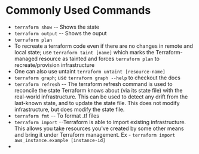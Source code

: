 # Commonly Used Commands

* `terraform show` -- Shows the state
* `terraform output` -- Shows the ouput
* `terraform plan` 
* To recreate a terraform code even if there are no changes in remote and local state; use `terraform taint [name]` which marks the Terraform-managed resource as tainted and forces `terraform plan` to recreate/provision infrastructure
* One can also use untaint `terraform untaint [resource-name]`
* `terraform graph`; use `terraform graph --help` to checkout the docs
* `terraform refresh` -- The terraform refresh command is used to reconcile the state Terraform knows about (via its state file) with the real-world infrastructure. This can be used to detect any drift from the last-known state, and to update the state file. This does not modify infrastructure, but does modify the state file.
* `terraform fmt` -- To format .tf files
* `terraform import` --Terraform is able to import existing infrastructure. This allows you take resources you've created by some other means and bring it under Terraform management. Ex - `terraform import aws_instance.example [instance-id]`
* 